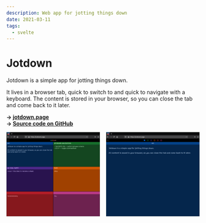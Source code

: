 ```yaml
---
description: Web app for jotting things down
date: 2021-03-11
tags:
  - svelte
---
```


# Jotdown

Jotdown is a simple app for jotting things down.

It lives in a browser tab, quick to switch to and quick to navigate with a
keyboard. The content is stored in your browser, so you can close the tab and
come back to it later.

**-> [jotdown.page](https://jotdown.page)**<br/> **->
[Source code on GitHub](https://github.com/kkga/jotdown)**

<div class="full-bleed" style="display:grid; column-gap: 1rem; grid-template-columns: repeat(2, 1fr)">
  <img src="/img/projects/jotdown1.png" />
  <img src="/img/projects/jotdown2.png" />
</div>
